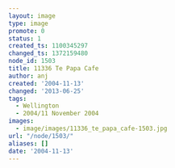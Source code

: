 ```yaml
---
layout: image
type: image
promote: 0
status: 1
created_ts: 1100345297
changed_ts: 1372159480
node_id: 1503
title: 11336 Te Papa Cafe
author: anj
created: '2004-11-13'
changed: '2013-06-25'
tags:
  - Wellington
  - 2004/11 November 2004
images:
  - image/images/11336_te_papa_cafe-1503.jpg
url: "/node/1503/"
aliases: []
date: '2004-11-13'
---
```


